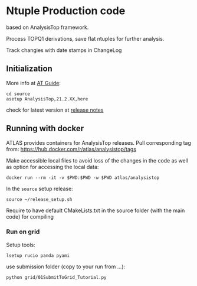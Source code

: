 # Ntuple Production code

based on AnalysisTop framework.

Process TOPQ1 derivations, save flat ntuples for further analysis.

Track changies with date stamps in ChangeLog



## Initialization
More info at [AT Guide](https://twiki.cern.ch/twiki/bin/viewauth/AtlasProtected/TopxAODStartGuideR21#Introduction):
```
cd source
asetup AnalysisTop,21.2.XX,here
```
check for latest version at [release notes](https://twiki.cern.ch/twiki/bin/view/AtlasProtected/AnalysisTop21)

## Running with docker
ATLAS provides containers for AnalysisTop releases. 
Pull corresponding tag from: https://hub.docker.com/r/atlas/analysistop/tags

Make accessible local files to avoid loss of the changes in the code as well as option for accessing the local data:
```
docker run --rm -it -v $PWD:$PWD -w $PWD atlas/analysistop
```
In the ```source``` setup release:
```
source ~/release_setup.sh
```
Require to have default CMakeLists.txt in the source folder (with the main code) for compiling 

### Run on grid
Setup tools:
``` 
lsetup rucio panda pyami
```

use submission folder (copy to your run from ...):
```
python grid/01SubmitToGrid_Tutorial.py
```